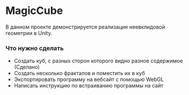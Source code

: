 # MagicCube
В данном проекте демонстрируется реализация неевклидовой геометрии в Unity.

### Что нужно сделать
- Создать куб, с разных сторон которого видно разное содержимое (Сделано)
- Создать несколько фракталов и поместить их в куб
- Экспортировать программу на вебсайт с помощью WebGL
- Написать инструкцию по встраиванию программы на сайт


